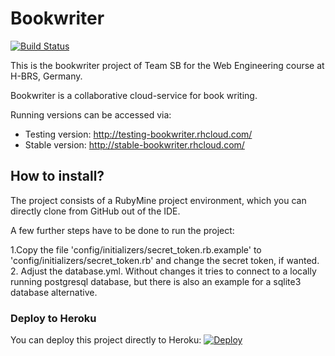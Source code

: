 # Bookwriter

[![Build Status](https://travis-ci.org/team-sb/bookwriter.svg?branch=master)](https://travis-ci.org/team-sb/bookwriter)

This is the bookwriter project of Team SB for the Web Engineering course at H-BRS, Germany.

Bookwriter is a collaborative cloud-service for book writing.

Running versions can be accessed via:

- Testing version: http://testing-bookwriter.rhcloud.com/
- Stable version: http://stable-bookwriter.rhcloud.com/

## How to install?

The project consists of a RubyMine project environment, which you can directly clone from GitHub out of the IDE.

A few further steps have to be done to run the project:

1.Copy the file 'config/initializers/secret_token.rb.example' to 'config/initializers/secret_token.rb' and change the secret token, if wanted.
2. Adjust the database.yml. Without changes it tries to connect to a locally running postgresql database, but there is also an example for a sqlite3 database alternative. 

### Deploy to Heroku

You can deploy this project directly to Heroku:
[![Deploy](https://www.herokucdn.com/deploy/button.png)](https://heroku.com/deploy)